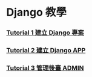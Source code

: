 # Django 教學  
  
### [Tutorial 1 建立 Django 專案](https://github.com/MatsuiLin101/tutorial/tree/master/tutorial1)  
### [Tutorial 2 建立 Django APP](https://github.com/MatsuiLin101/tutorial/tree/master/tutorial2)  
### [Tutorial 3 管理後臺 ADMIN](https://github.com/MatsuiLin101/tutorial/tree/master/tutorial3)  